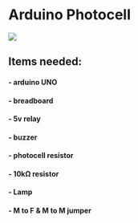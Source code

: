 # Arduino Photocell

![](https://i.imgur.com/EWT25N9.png)

## Items needed:

#### - arduino UNO

#### - breadboard

#### - 5v relay

#### - buzzer

#### - photocell resistor

#### - 10kΩ resistor

#### - Lamp

#### - M to F & M to M jumper
